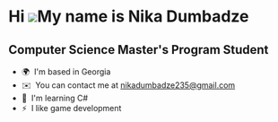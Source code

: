Hi ![](https://user-images.githubusercontent.com/18350557/176309783-0785949b-9127-417c-8b55-ab5a4333674e.gif)My name is Nika Dumbadze
=====================================================================================================================================

Computer Science Master's Program Student
-----------------------------------------

* 🌍  I'm based in Georgia
* ✉️  You can contact me at [nikadumbadze235@gmail.com](mailto:nikadumbadze235@gmail.com)
* 🧠  I'm learning C#
* ⚡  I like game development
